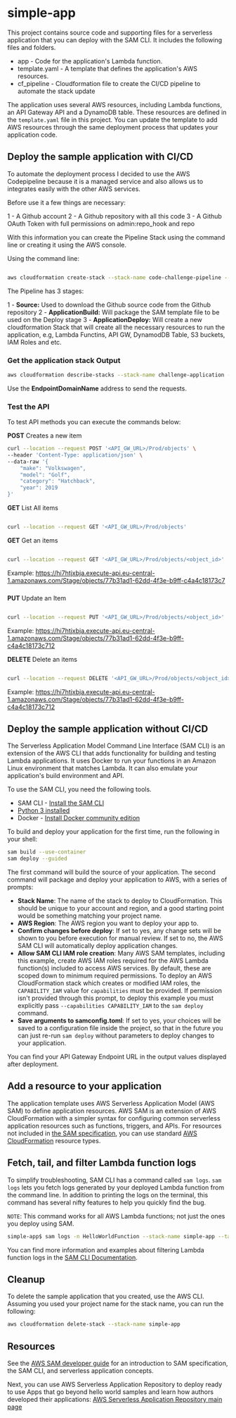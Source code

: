 # simple-app

This project contains source code and supporting files for a serverless application that you can deploy with the SAM CLI. It includes the following files and folders.

- app - Code for the application's Lambda function.
- template.yaml - A template that defines the application's AWS resources.
- cf_pipeline - Cloudformation file to create the CI/CD pipeline to automate the stack update

The application uses several AWS resources, including Lambda functions, an API Gateway API and a DynamoDB table. These resources are defined in the `template.yaml` file in this project. You can update the template to add AWS resources through the same deployment process that updates your application code.

## Deploy the sample application with CI/CD

To automate the deployment process I decided to use the AWS Codepipeline because it is a managed service and also allows us to integrates easily with the other AWS services.

Before use it a few things are necessary:

1 - A Github account
2 - A Github repository with all this code
3 - A Github OAuth Token with full permissions on admin:repo_hook and repo

With this information you can create the Pipeline Stack using the command line or creating it using the AWS console.

Using the command line:

```bash

aws cloudformation create-stack --stack-name code-challenge-pipeline --template-body file://cf_pipeline/code_pipeline.yaml --parameters ParameterKey=GithubToken,ParameterValue=<YOUR_GITHUB_TOKEN> ParameterKey=GithubUser,ParameterValue=<GITHUB_USERNAME> ParameterKey=GithubRepo,ParameterValue=<GITHUB_REPO> ParameterKey=GithubBranch,ParameterValue=<GITHUB_BRANCH> --capabilities=CAPABILITY_NAMED_IAM

```

The Pipeline has 3 stages:

1 - **Source:** Used to download the Github source code from the Github repository
2 - **ApplicationBuild:** Will package the SAM template file to be used on the Deploy stage
3 - **ApplicationDeploy:** Will create a new cloudformation Stack that will create all the necessary resources to run the application, e.g, Lambda Functins, API GW, DynamodDB Table, S3 buckets, IAM Roles and etc.



### Get the application stack Output

```bash
aws cloudformation describe-stacks --stack-name challenge-application --query='Stacks[].Outputs[].{OutputKey: OutputKey, Description: Description, OutputValue: OutputValue}' --output=table
```

Use the **EndpointDomainName** address to send the requests.


### Test the API

To test API methods you can execute the commands below:

**POST** Creates a new item

```bash
curl --location --request POST '<API_GW_URL>/Prod/objects' \
--header 'Content-Type: application/json' \
--data-raw '{
    "make": "Volkswagen",
    "model": "Golf",
    "category": "Hatchback",
    "year": 2019
}'
```


**GET** List All items

```bash

curl --location --request GET '<API_GW_URL>/Prod/objects'

```

**GET** Get an items

```bash

curl --location --request GET '<API_GW_URL>/Prod/objects/<object_id>'

```
Example: https://hi7htjxbja.execute-api.eu-central-1.amazonaws.com/Stage/objects/77b31ad1-62dd-4f3e-b9ff-c4a4c18173c7


###
**PUT** Update an Item

```bash

curl --location --request PUT '<API_GW_URL>/Prod/objects/<object_id>'

```

Example: https://hi7htjxbja.execute-api.eu-central-1.amazonaws.com/Stage/objects/77b31ad1-62dd-4f3e-b9ff-c4a4c18173c712


**DELETE** Delete an items

```bash

curl --location --request DELETE '<API_GW_URL>/Prod/objects/<object_id>'

```

Example: https://hi7htjxbja.execute-api.eu-central-1.amazonaws.com/Stage/objects/77b31ad1-62dd-4f3e-b9ff-c4a4c18173c712



## Deploy the sample application without CI/CD

The Serverless Application Model Command Line Interface (SAM CLI) is an extension of the AWS CLI that adds functionality for building and testing Lambda applications. It uses Docker to run your functions in an Amazon Linux environment that matches Lambda. It can also emulate your application's build environment and API.

To use the SAM CLI, you need the following tools.

* SAM CLI - [Install the SAM CLI](https://docs.aws.amazon.com/serverless-application-model/latest/developerguide/serverless-sam-cli-install.html)
* [Python 3 installed](https://www.python.org/downloads/)
* Docker - [Install Docker community edition](https://hub.docker.com/search/?type=edition&offering=community)

To build and deploy your application for the first time, run the following in your shell:

```bash
sam build --use-container
sam deploy --guided
```

The first command will build the source of your application. The second command will package and deploy your application to AWS, with a series of prompts:

* **Stack Name**: The name of the stack to deploy to CloudFormation. This should be unique to your account and region, and a good starting point would be something matching your project name.
* **AWS Region**: The AWS region you want to deploy your app to.
* **Confirm changes before deploy**: If set to yes, any change sets will be shown to you before execution for manual review. If set to no, the AWS SAM CLI will automatically deploy application changes.
* **Allow SAM CLI IAM role creation**: Many AWS SAM templates, including this example, create AWS IAM roles required for the AWS Lambda function(s) included to access AWS services. By default, these are scoped down to minimum required permissions. To deploy an AWS CloudFormation stack which creates or modified IAM roles, the `CAPABILITY_IAM` value for `capabilities` must be provided. If permission isn't provided through this prompt, to deploy this example you must explicitly pass `--capabilities CAPABILITY_IAM` to the `sam deploy` command.
* **Save arguments to samconfig.toml**: If set to yes, your choices will be saved to a configuration file inside the project, so that in the future you can just re-run `sam deploy` without parameters to deploy changes to your application.

You can find your API Gateway Endpoint URL in the output values displayed after deployment.



## Add a resource to your application
The application template uses AWS Serverless Application Model (AWS SAM) to define application resources. AWS SAM is an extension of AWS CloudFormation with a simpler syntax for configuring common serverless application resources such as functions, triggers, and APIs. For resources not included in [the SAM specification](https://github.com/awslabs/serverless-application-model/blob/master/versions/2016-10-31.md), you can use standard [AWS CloudFormation](https://docs.aws.amazon.com/AWSCloudFormation/latest/UserGuide/aws-template-resource-type-ref.html) resource types.

## Fetch, tail, and filter Lambda function logs

To simplify troubleshooting, SAM CLI has a command called `sam logs`. `sam logs` lets you fetch logs generated by your deployed Lambda function from the command line. In addition to printing the logs on the terminal, this command has several nifty features to help you quickly find the bug.

`NOTE`: This command works for all AWS Lambda functions; not just the ones you deploy using SAM.

```bash
simple-app$ sam logs -n HelloWorldFunction --stack-name simple-app --tail
```

You can find more information and examples about filtering Lambda function logs in the [SAM CLI Documentation](https://docs.aws.amazon.com/serverless-application-model/latest/developerguide/serverless-sam-cli-logging.html).


## Cleanup

To delete the sample application that you created, use the AWS CLI. Assuming you used your project name for the stack name, you can run the following:

```bash
aws cloudformation delete-stack --stack-name simple-app
```

## Resources

See the [AWS SAM developer guide](https://docs.aws.amazon.com/serverless-application-model/latest/developerguide/what-is-sam.html) for an introduction to SAM specification, the SAM CLI, and serverless application concepts.

Next, you can use AWS Serverless Application Repository to deploy ready to use Apps that go beyond hello world samples and learn how authors developed their applications: [AWS Serverless Application Repository main page](https://aws.amazon.com/serverless/serverlessrepo/)
